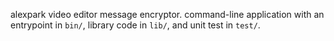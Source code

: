 alexpark video editor message encryptor.
command-line application with an entrypoint in `bin/`, library code
in `lib/`, and unit test in `test/`.
